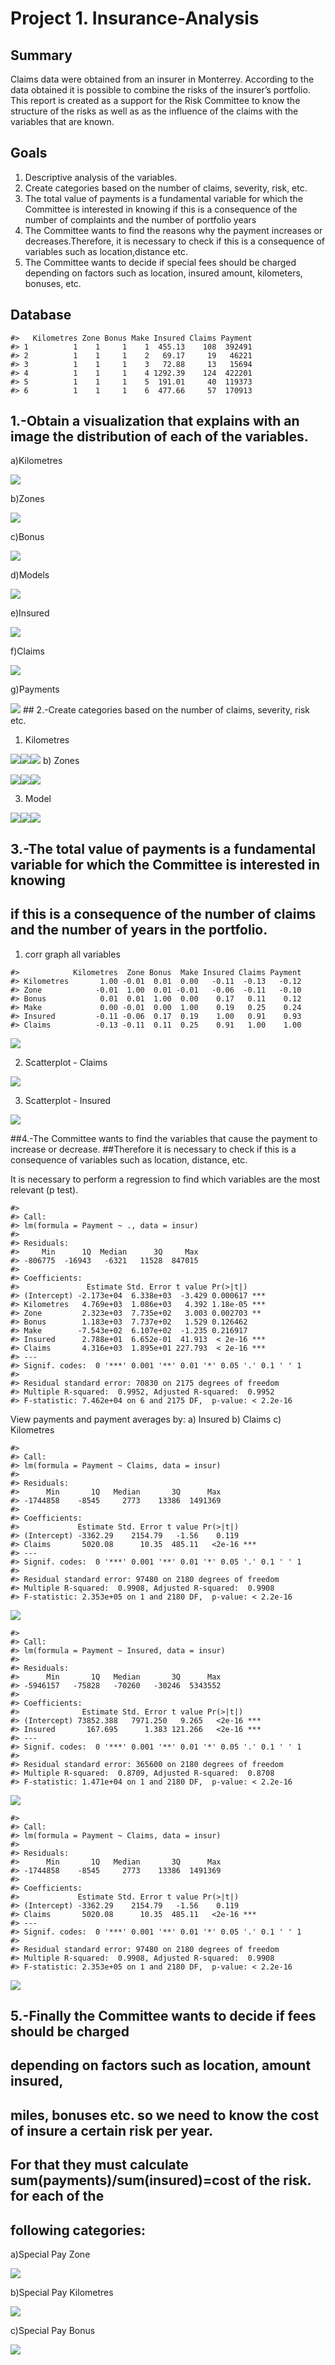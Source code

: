 
<!-- README.md is generated from README.Rmd. Please edit that file -->

# Project 1. Insurance-Analysis

<!-- badges: start -->
<!-- badges: end -->

## Summary

Claims data were obtained from an insurer in Monterrey. According to the
data obtained it is possible to combine the risks of the insurer’s
portfolio. This report is created as a support for the Risk Committee to
know the structure of the risks as well as as the influence of the
claims with the variables that are known.

## Goals

1.  Descriptive analysis of the variables.
2.  Create categories based on the number of claims, severity, risk,
    etc.
3.  The total value of payments is a fundamental variable for which the
    Committee is interested in knowing if this is a consequence of the
    number of complaints and the number of portfolio years
4.  The Committee wants to find the reasons why the payment increases or
    decreases.Therefore, it is necessary to check if this is a
    consequence of variables such as location,distance etc.
5.  The Committee wants to decide if special fees should be charged
    depending on factors such as location, insured amount, kilometers,
    bonuses, etc.

## Database

    #>   Kilometres Zone Bonus Make Insured Claims Payment
    #> 1          1    1     1    1  455.13    108  392491
    #> 2          1    1     1    2   69.17     19   46221
    #> 3          1    1     1    3   72.88     13   15694
    #> 4          1    1     1    4 1292.39    124  422201
    #> 5          1    1     1    5  191.01     40  119373
    #> 6          1    1     1    6  477.66     57  170913

## 1.-Obtain a visualization that explains with an image the distribution of each of the variables.

a)Kilometres

![](README_figs/README-unnamed-chunk-3-1.png)<!-- -->

b)Zones

![](README_figs/README-unnamed-chunk-4-1.png)<!-- -->

c)Bonus

![](README_figs/README-unnamed-chunk-5-1.png)<!-- -->

d)Models

![](README_figs/README-unnamed-chunk-6-1.png)<!-- -->

e)Insured

![](README_figs/README-unnamed-chunk-7-1.png)<!-- -->

f)Claims

![](README_figs/README-unnamed-chunk-8-1.png)<!-- -->

g)Payments

![](README_figs/README-unnamed-chunk-9-1.png)<!-- --> ## 2.-Create
categories based on the number of claims, severity, risk etc.

1.  Kilometres

![](README_figs/README-unnamed-chunk-10-1.png)<!-- -->![](README_figs/README-unnamed-chunk-10-2.png)<!-- -->![](README_figs/README-unnamed-chunk-10-3.png)<!-- -->
b) Zones

![](README_figs/README-unnamed-chunk-11-1.png)<!-- -->![](README_figs/README-unnamed-chunk-11-2.png)<!-- -->![](README_figs/README-unnamed-chunk-11-3.png)<!-- -->

3.  Model

![](README_figs/README-unnamed-chunk-12-1.png)<!-- -->![](README_figs/README-unnamed-chunk-12-2.png)<!-- -->![](README_figs/README-unnamed-chunk-12-3.png)<!-- -->

## 3.-The total value of payments is a fundamental variable for which the Committee is interested in knowing

## if this is a consequence of the number of claims and the number of years in the portfolio.

1.  corr graph all variables

<!-- -->

    #>            Kilometres  Zone Bonus  Make Insured Claims Payment
    #> Kilometres       1.00 -0.01  0.01  0.00   -0.11  -0.13   -0.12
    #> Zone            -0.01  1.00  0.01 -0.01   -0.06  -0.11   -0.10
    #> Bonus            0.01  0.01  1.00  0.00    0.17   0.11    0.12
    #> Make             0.00 -0.01  0.00  1.00    0.19   0.25    0.24
    #> Insured         -0.11 -0.06  0.17  0.19    1.00   0.91    0.93
    #> Claims          -0.13 -0.11  0.11  0.25    0.91   1.00    1.00

![](README_figs/README-unnamed-chunk-13-1.png)<!-- -->

2.  Scatterplot - Claims

![](README_figs/README-unnamed-chunk-14-1.png)<!-- -->

3.  Scatterplot - Insured

![](README_figs/README-unnamed-chunk-15-1.png)<!-- -->

##4.-The Committee wants to find the variables that cause the payment to
increase or decrease. ##Therefore it is necessary to check if this is a
consequence of variables such as location, distance, etc.

It is necessary to perform a regression to find which variables are the
most relevant (p test).

    #> 
    #> Call:
    #> lm(formula = Payment ~ ., data = insur)
    #> 
    #> Residuals:
    #>     Min      1Q  Median      3Q     Max 
    #> -806775  -16943   -6321   11528  847015 
    #> 
    #> Coefficients:
    #>               Estimate Std. Error t value Pr(>|t|)    
    #> (Intercept) -2.173e+04  6.338e+03  -3.429 0.000617 ***
    #> Kilometres   4.769e+03  1.086e+03   4.392 1.18e-05 ***
    #> Zone         2.323e+03  7.735e+02   3.003 0.002703 ** 
    #> Bonus        1.183e+03  7.737e+02   1.529 0.126462    
    #> Make        -7.543e+02  6.107e+02  -1.235 0.216917    
    #> Insured      2.788e+01  6.652e-01  41.913  < 2e-16 ***
    #> Claims       4.316e+03  1.895e+01 227.793  < 2e-16 ***
    #> ---
    #> Signif. codes:  0 '***' 0.001 '**' 0.01 '*' 0.05 '.' 0.1 ' ' 1
    #> 
    #> Residual standard error: 70830 on 2175 degrees of freedom
    #> Multiple R-squared:  0.9952, Adjusted R-squared:  0.9952 
    #> F-statistic: 7.462e+04 on 6 and 2175 DF,  p-value: < 2.2e-16

View payments and payment averages by: a) Insured b) Claims c)
Kilometres

    #> 
    #> Call:
    #> lm(formula = Payment ~ Claims, data = insur)
    #> 
    #> Residuals:
    #>      Min       1Q   Median       3Q      Max 
    #> -1744858    -8545     2773    13386  1491369 
    #> 
    #> Coefficients:
    #>             Estimate Std. Error t value Pr(>|t|)    
    #> (Intercept) -3362.29    2154.79   -1.56    0.119    
    #> Claims       5020.08      10.35  485.11   <2e-16 ***
    #> ---
    #> Signif. codes:  0 '***' 0.001 '**' 0.01 '*' 0.05 '.' 0.1 ' ' 1
    #> 
    #> Residual standard error: 97480 on 2180 degrees of freedom
    #> Multiple R-squared:  0.9908, Adjusted R-squared:  0.9908 
    #> F-statistic: 2.353e+05 on 1 and 2180 DF,  p-value: < 2.2e-16

![](README_figs/README-unnamed-chunk-17-1.png)<!-- -->

    #> 
    #> Call:
    #> lm(formula = Payment ~ Insured, data = insur)
    #> 
    #> Residuals:
    #>      Min       1Q   Median       3Q      Max 
    #> -5946157   -75828   -70260   -30246  5343552 
    #> 
    #> Coefficients:
    #>              Estimate Std. Error t value Pr(>|t|)    
    #> (Intercept) 73852.388   7971.250   9.265   <2e-16 ***
    #> Insured       167.695      1.383 121.266   <2e-16 ***
    #> ---
    #> Signif. codes:  0 '***' 0.001 '**' 0.01 '*' 0.05 '.' 0.1 ' ' 1
    #> 
    #> Residual standard error: 365600 on 2180 degrees of freedom
    #> Multiple R-squared:  0.8709, Adjusted R-squared:  0.8708 
    #> F-statistic: 1.471e+04 on 1 and 2180 DF,  p-value: < 2.2e-16

![](README_figs/README-unnamed-chunk-18-1.png)<!-- -->

    #> 
    #> Call:
    #> lm(formula = Payment ~ Claims, data = insur)
    #> 
    #> Residuals:
    #>      Min       1Q   Median       3Q      Max 
    #> -1744858    -8545     2773    13386  1491369 
    #> 
    #> Coefficients:
    #>             Estimate Std. Error t value Pr(>|t|)    
    #> (Intercept) -3362.29    2154.79   -1.56    0.119    
    #> Claims       5020.08      10.35  485.11   <2e-16 ***
    #> ---
    #> Signif. codes:  0 '***' 0.001 '**' 0.01 '*' 0.05 '.' 0.1 ' ' 1
    #> 
    #> Residual standard error: 97480 on 2180 degrees of freedom
    #> Multiple R-squared:  0.9908, Adjusted R-squared:  0.9908 
    #> F-statistic: 2.353e+05 on 1 and 2180 DF,  p-value: < 2.2e-16

![](README_figs/README-unnamed-chunk-19-1.png)<!-- -->

## 5.-Finally the Committee wants to decide if fees should be charged

## depending on factors such as location, amount insured,

## miles, bonuses etc. so we need to know the cost of insure a certain risk per year.

## For that they must calculate sum(payments)/sum(insured)=cost of the risk. for each of the

## following categories:

a)Special Pay Zone

![](README_figs/README-unnamed-chunk-20-1.png)<!-- -->

b)Special Pay Kilometres

![](README_figs/README-unnamed-chunk-21-1.png)<!-- -->

c)Special Pay Bonus

![](README_figs/README-unnamed-chunk-22-1.png)<!-- -->
